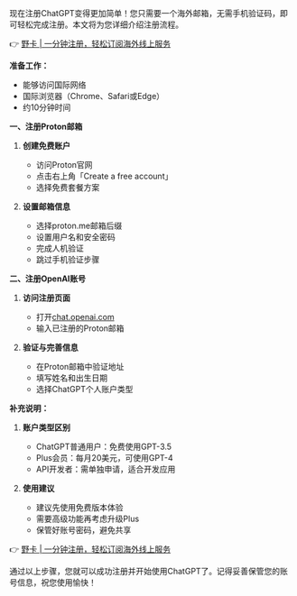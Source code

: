 现在注册ChatGPT变得更加简单！您只需要一个海外邮箱，无需手机验证码，即可轻松完成注册。本文将为您详细介绍注册流程。

👉 [野卡 | 一分钟注册，轻松订阅海外线上服务](https://bit.ly/bewildcard)

**准备工作：**
- 能够访问国际网络
- 国际浏览器（Chrome、Safari或Edge）
- 约10分钟时间

**一、注册Proton邮箱**

1. **创建免费账户**
   - 访问Proton官网
   - 点击右上角「Create a free account」
   - 选择免费套餐方案

2. **设置邮箱信息**
   - 选择proton.me邮箱后缀
   - 设置用户名和安全密码
   - 完成人机验证
   - 跳过手机验证步骤

**二、注册OpenAI账号**

1. **访问注册页面**
   - 打开[chat.openai.com](https://chat.openai.com/)
   - 输入已注册的Proton邮箱

2. **验证与完善信息**
   - 在Proton邮箱中验证地址
   - 填写姓名和出生日期
   - 选择ChatGPT个人账户类型

**补充说明：**

1. **账户类型区别**
   - ChatGPT普通用户：免费使用GPT-3.5
   - Plus会员：每月20美元，可使用GPT-4
   - API开发者：需单独申请，适合开发应用

2. **使用建议**
   - 建议先使用免费版本体验
   - 需要高级功能再考虑升级Plus
   - 保管好账号密码，避免共享

👉 [野卡 | 一分钟注册，轻松订阅海外线上服务](https://bit.ly/bewildcard)

通过以上步骤，您就可以成功注册并开始使用ChatGPT了。记得妥善保管您的账号信息，祝您使用愉快！
